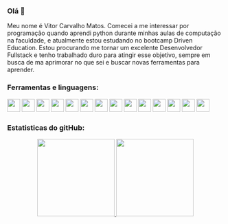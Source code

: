### Olá 👋

Meu nome é Vitor Carvalho Matos. Comecei a me interessar por programação quando aprendi python durante minhas aulas de computação na faculdade, e atualmente estou estudando no bootcamp Driven Education. Estou procurando me tornar um excelente Desenvolvedor Fullstack e tenho trabalhado duro para atingir esse objetivo, sempre em busca de ma aprimorar no que sei e buscar novas ferramentas para aprender.

### Ferramentas e linguagens:
<p>
  <img src="https://img.shields.io/badge/javascript-%23323330.svg?style=for-the-badge&logo=javascript&logoColor=%23F7DF1E" style="margin-bottom: 4px;" height="30px">
  <img src="https://img.shields.io/badge/html5-%23E34F26.svg?style=for-the-badge&logo=html5&logoColor=white" style="margin-bottom: 4px;" height="30px">
  <img src="https://img.shields.io/badge/css3-%231572B6.svg?style=for-the-badge&logo=css3&logoColor=white" style="margin-bottom: 4px;" height="30px">
  <img src="https://img.shields.io/badge/react-%2320232a.svg?style=for-the-badge&logo=react&logoColor=%2361DAFB" style="margin-bottom: 4px;" height="30px">
  <img src="https://img.shields.io/badge/styled--components-DB7093?style=for-the-badge&logo=styled-components&logoColor=white" style="margin-bottom: 4px;" height="30px"/>
  <img src="https://img.shields.io/badge/node.js-6DA55F?style=for-the-badge&logo=node.js&logoColor=white" style="margin-bottom: 4px;" height="30px">
  <img src="https://img.shields.io/badge/express.js-%23404d59.svg?style=for-the-badge&logo=express&logoColor=%2361DAFB" style="margin-bottom: 4px;" height="30px">
  <img src="https://img.shields.io/badge/PostgreSQL-316192?style=for-the-badge&logo=postgresql&logoColor=white" style="margin-bottom: 4px;" height="30px">
  <img src="https://img.shields.io/badge/MongoDB-4EA94B?style=for-the-badge&logo=mongodb&logoColor=white" style="margin-bottom: 4px;" height="30px">
  <img src="https://img.shields.io/badge/Prisma-3982CE?style=for-the-badge&logo=Prisma&logoColor=white" style="margin-bottom: 4px;" height="30px"/>
  <img src="https://img.shields.io/badge/git-%23F05033.svg?style=for-the-badge&logo=git&logoColor=white" style="margin-bottom: 4px;" height="30px">
  <img src="https://img.shields.io/badge/Visual_Studio_Code-0078D4?style=for-the-badge&logo=visual%20studio%20code&logoColor=white" style="margin-bottom: 4px;" height="30px"/>
  <img src="https://img.shields.io/badge/Vercel-000000?style=for-the-badge&logo=vercel&logoColor=white" style="margin-bottom: 4px;" height="30px"/>
  <img src="https://img.shields.io/badge/Heroku-430098?style=for-the-badge&logo=heroku&logoColor=white" style="margin-bottom: 4px;" height="30px"/>
</p>

### Estatisticas do gitHub:

<div align="center">
  <a href="https://github.com/V1T0R-CM">
  <img height="180em" src="https://github-readme-stats.vercel.app/api?username=V1T0R-CM&show_icons=true&theme=github_dark&include_all_commits=true&count_private=true"/>
  <img height="180em" src="https://github-readme-stats.vercel.app/api/top-langs/?username=V1T0R-CM&layout=compact&langs_count=7&theme=github_dark"/>
</div>
